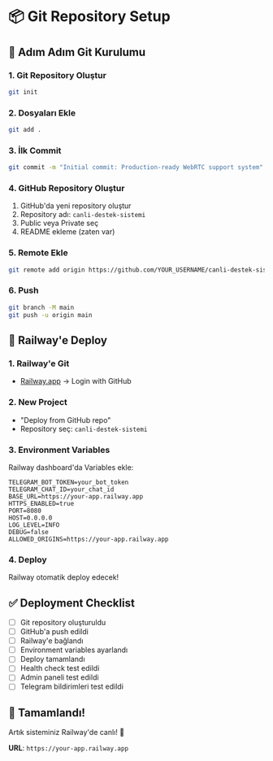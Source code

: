 # 📦 Git Repository Setup

## 🚀 Adım Adım Git Kurulumu

### 1. Git Repository Oluştur
```bash
git init
```

### 2. Dosyaları Ekle
```bash
git add .
```

### 3. İlk Commit
```bash
git commit -m "Initial commit: Production-ready WebRTC support system"
```

### 4. GitHub Repository Oluştur
1. GitHub'da yeni repository oluştur
2. Repository adı: `canli-destek-sistemi`
3. Public veya Private seç
4. README ekleme (zaten var)

### 5. Remote Ekle
```bash
git remote add origin https://github.com/YOUR_USERNAME/canli-destek-sistemi.git
```

### 6. Push
```bash
git branch -M main
git push -u origin main
```

## 🚂 Railway'e Deploy

### 1. Railway'e Git
- [Railway.app](https://railway.app) → Login with GitHub

### 2. New Project
- "Deploy from GitHub repo"
- Repository seç: `canli-destek-sistemi`

### 3. Environment Variables
Railway dashboard'da Variables ekle:
```env
TELEGRAM_BOT_TOKEN=your_bot_token
TELEGRAM_CHAT_ID=your_chat_id
BASE_URL=https://your-app.railway.app
HTTPS_ENABLED=true
PORT=8080
HOST=0.0.0.0
LOG_LEVEL=INFO
DEBUG=false
ALLOWED_ORIGINS=https://your-app.railway.app
```

### 4. Deploy
Railway otomatik deploy edecek!

## ✅ Deployment Checklist

- [ ] Git repository oluşturuldu
- [ ] GitHub'a push edildi
- [ ] Railway'e bağlandı
- [ ] Environment variables ayarlandı
- [ ] Deploy tamamlandı
- [ ] Health check test edildi
- [ ] Admin paneli test edildi
- [ ] Telegram bildirimleri test edildi

## 🎉 Tamamlandı!

Artık sisteminiz Railway'de canlı! 🚀

**URL**: `https://your-app.railway.app`

